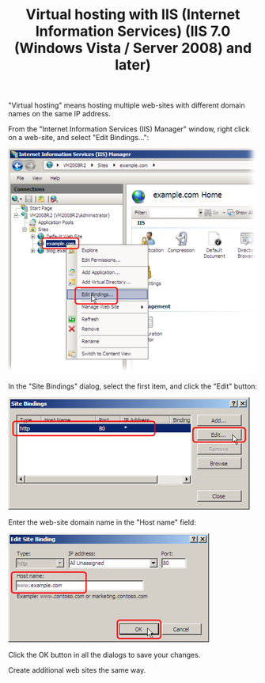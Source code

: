﻿---
title: Virtual hosting with IIS (Internet Information Services) (IIS 7.0 (Windows Vista / Server 2008) and later)
category: 16
frontpage: false
comments: true
vgroup: 2
vname: IIS 7.0 (Windows Vista / Server 2008) and later
vsort: 2
refs: 12
created-utc: 2019-01-01
modified-utc: 2019-01-01
---
<p>"Virtual hosting" means hosting multiple web-sites with different domain names on the same IP address.</p>
<p>From the "Internet Information Services (IIS) Manager" window, right click on a web-site, and select "Edit Bindings...":</p>
<p><img src="img/144/1.png" /></p>
<p>In the "Site Bindings" dialog, select the first item, and click the "Edit" button:</p>
<p><img src="img/144/2.png" /></p>
<p>Enter the web-site domain name in the "Host name" field:</p>
<p><img src="img/144/3.png" /></p>
<p>Click the OK button in all the dialogs to save your changes.</p>
<p>Create additional web sites the same way.</p>